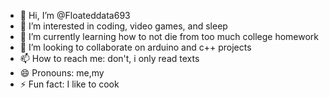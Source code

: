 - 👋 Hi, I’m @Floateddata693
- 👀 I’m interested in coding, video games, and sleep
- 🌱 I’m currently learning how to not die from too much college homework
- 💞️ I’m looking to collaborate on arduino and c++ projects
- 📫 How to reach me:  don't, i only read texts
- 😄 Pronouns: me,my
- ⚡ Fun fact: I like to cook

<!---
Floateddata693/Floateddata693 is a ✨ special ✨ repository because its `README.md` (this file) appears on your GitHub profile.
You can click the Preview link to take a look at your changes.
--->
